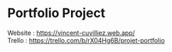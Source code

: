 # Portfolio Project
 
Website : https://vincent-cuvilliez.web.app/  
Trello : https://trello.com/b/rX04Hg6B/projet-portfolio
